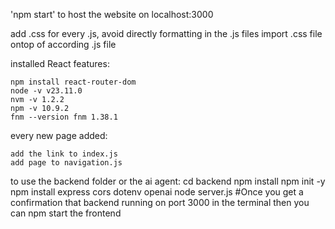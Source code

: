 
'npm start' to host the website on localhost:3000


add .css for every .js, avoid directly formatting in the .js files
import .css file ontop of according .js file


installed React features:

    npm install react-router-dom
    node -v v23.11.0
    nvm -v 1.2.2
    npm -v 10.9.2
    fnm --version fnm 1.38.1

every new page added:

    add the link to index.js
    add page to navigation.js

to use the backend folder or the ai agent:
    cd backend
    npm install
    npm init -y
    npm install express cors dotenv openai
    node server.js
    #Once you get a confirmation that backend running on port 3000 in the terminal then you can npm start the frontend
